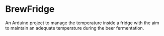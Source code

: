 # BrewFridge
An Arduino project to manage the temperature inside a fridge with the aim to maintain an adequate temperature during the beer fermentation.
